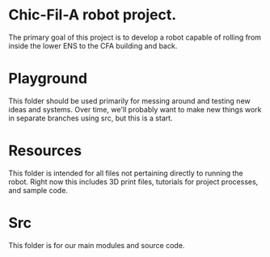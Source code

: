 # Chic-Fil-A robot project.
The primary goal of this project is to develop a robot capable of rolling from inside the lower ENS to the CFA building and back.

# Playground
This folder should be used primarily for messing around and testing new ideas and systems. Over time, we'll probably want to make new things work in separate branches using src, but this is a start.

# Resources
This folder is intended for all files not pertaining directly to running the robot. Right now this includes 3D print files, tutorials for project processes, and sample code.

# Src
This folder is for our main modules and source code.
